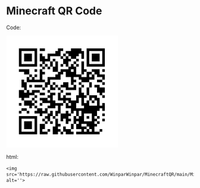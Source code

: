 # Minecraft QR Code

Code:

<img src='https://raw.githubusercontent.com/WinparWinpar/MinecraftQR/main/MinecraftQR.png' alt=''>

html:
```
<img src='https://raw.githubusercontent.com/WinparWinpar/MinecraftQR/main/MinecraftQR.png' alt=''>
```
